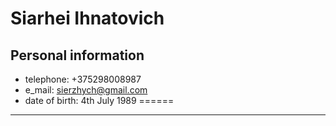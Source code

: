 # Siarhei Ihnatovich

## Personal information

* telephone: +375298008987
* e_mail: sierzhych@gmail.com
* date of birth: 4th July 1989
======
------
